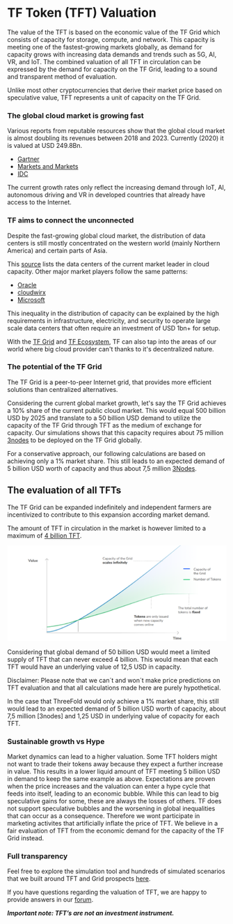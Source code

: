 # TF Token (TFT) Valuation

The value of the TFT is based on the economic value of the TF Grid which consists of capacity for storage, compute, and network. This capacity is meeting one of the fastest-growing markets globally, as demand for capacity grows with increasing data demands and trends such as 5G, AI, VR, and IoT. The combined valuation of all TFT in circulation can be expressed by the demand for capacity on the TF Grid, leading to a sound and transparent method of evaluation. 

Unlike most other cryptocurrencies that derive their market price based on speculative value, TFT represents a unit of capacity on the TF Grid. 

### The global cloud market is growing fast
Various reports from reputable resources show that the global cloud market is almost doubling its revenues between 2018 and 2023. Currently (2020) it is valued at USD 249.8Bn.
- [Gartner](https://www.gartner.com/en/newsroom/press-releases/2019-04-02-gartner-forecasts-worldwide-public-cloud-revenue-to-g
)
- [Markets and Markets](https://www.marketsandmarkets.com/Market-Reports/cloud-computing-market-234.html)
- [IDC](https://www.idc.com/getdoc.jsp?containerId=prUS45340719)

The current growth rates only reflect the increasing demand through IoT, AI, autonomous driving and VR in developed countries that already have access to the Internet.

### TF aims to connect the unconnected

Despite the fast-growing global cloud market, the distribution of data centers is still mostly concentrated on the western world (mainly Northern America) and certain parts of Asia. 

This [source](https://wikileaks.org/amazon-atlas/map/) lists the data centers of the current market leader in cloud capacity. Other major market players follow the same patterns:
- [Oracle](https://blogs.oracle.com/cloud-infrastructure/oracle-launches-four-new-cloud-regions-across-four-continents)
- [cloudwirx](https://www.cloudwirx.com/datacenters)
- [Microsoft](https://yellowduckguy.wordpress.com/2018/03/15/microsoft-worldwide-data-center-locations/)

This inequality in the distribution of capacity can be explained by the high requirements in infrastructure, electricity, and security to operate large scale data centers that often require an investment of USD 1bn+ for setup.

With the [TF Grid](grid.md) and [TF Ecosystem](partners.md), TF can also tap into the areas of our world where big cloud provider can't thanks to it's decentralized nature.

### The potential of the TF Grid
The TF Grid is a peer-to-peer Internet grid, that provides more efficient solutions than centralized alternatives. 

Considering the current global market growth, let's say the TF Grid achieves a 10% share of the current public cloud market. This would equal 500 billion USD by 2025 and translate to a 50 billion USD demand to utilize the capacity of the TF Grid through TFT as the medium of exchange for capacity. Our simulations shows that this capacity requires about 75 million [3nodes](farmer_progam.md) to be deployed on the TF Grid globally. 

For a conservative approach, our following calculations are based on achieving only a 1% market share. This still leads to an expected demand of 5 billion USD worth of capacity and thus about 7,5 million [3Nodes](farmer_progam.md).

## The evaluation of all TFTs

The TF Grid can be expanded indefinitely and independent farmers are incentivized to contribute to this expansion according market demand.

The amount of TFT in circulation in the market is however limited to a maximum of [4 billion TFT](token_limitedsupply.md).

![](./img/token_issuance_economy1.png)

Considering that global demand of 50 billion USD would meet a limited supply of TFT that can never exceed 4 billion. This would mean that each TFT would have an underlying value of 12,5 USD in capacity.

Disclaimer: Please note that we can´t and won´t make price predictions on TFT evaluation and that all calculations made here are purely hypothetical.

In the case that ThreeFold would only achieve a 1% market share, this still would lead to an expected demand of 5 billion USD worth of capacity, about 7,5 million [3nodes] and 1,25 USD in underlying value of copacity for each TFT. 


### Sustainable growth vs Hype
Market dynamics can lead to a higher valuation. Some TFT holders might not want to trade their tokens away because they expect a further increase in value. This results in a lower liquid amount of TFT meeting 5 billion USD in demand to keep the same example as above. Expectations are proven when the price increases and the valuation can enter a hype cycle that feeds into itself, leading to an economic bubble. While this can lead to big speculative gains for some, these are always the losses of others. TF does not support speculative bubbles and the worsening in global inequalities that can occur as a consequence. Therefore we wont participate in marketing activites that artificially inflate the price of TFT. We believe in a fair evaluation of TFT from the economic demand for the capacity of the TF Grid instead.

### Full transparency
Feel free to explore the simulation tool and hundreds of simulated scenarios that we built around TFT and Grid prospects [here](https://sdk3.threefold.io/#/simulator_install). 

If you have questions regarding the valuation of TFT, we are happy to provide answers in our [forum](https://forum.threefold.io/c/threefold-token/22).


***Important note: TFT’s are not an investment instrument.***
